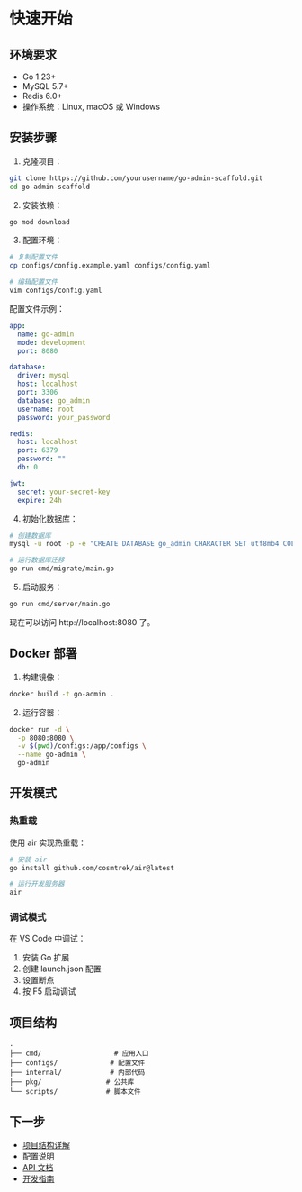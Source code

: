 # 快速开始

## 环境要求

- Go 1.23+
- MySQL 5.7+
- Redis 6.0+
- 操作系统：Linux, macOS 或 Windows

## 安装步骤

1. 克隆项目：

```bash
git clone https://github.com/yourusername/go-admin-scaffold.git
cd go-admin-scaffold
```

2. 安装依赖：

```bash
go mod download
```

3. 配置环境：

```bash
# 复制配置文件
cp configs/config.example.yaml configs/config.yaml

# 编辑配置文件
vim configs/config.yaml
```

配置文件示例：

```yaml
app:
  name: go-admin
  mode: development
  port: 8080

database:
  driver: mysql
  host: localhost
  port: 3306
  database: go_admin
  username: root
  password: your_password

redis:
  host: localhost
  port: 6379
  password: ""
  db: 0

jwt:
  secret: your-secret-key
  expire: 24h
```

4. 初始化数据库：

```bash
# 创建数据库
mysql -u root -p -e "CREATE DATABASE go_admin CHARACTER SET utf8mb4 COLLATE utf8mb4_unicode_ci;"

# 运行数据库迁移
go run cmd/migrate/main.go
```

5. 启动服务：

```bash
go run cmd/server/main.go
```

现在可以访问 http://localhost:8080 了。

## Docker 部署

1. 构建镜像：

```bash
docker build -t go-admin .
```

2. 运行容器：

```bash
docker run -d \
  -p 8080:8080 \
  -v $(pwd)/configs:/app/configs \
  --name go-admin \
  go-admin
```

## 开发模式

### 热重载

使用 air 实现热重载：

```bash
# 安装 air
go install github.com/cosmtrek/air@latest

# 运行开发服务器
air
```

### 调试模式

在 VS Code 中调试：

1. 安装 Go 扩展
2. 创建 launch.json 配置
3. 设置断点
4. 按 F5 启动调试

## 项目结构

```
.
├── cmd/                  # 应用入口
├── configs/             # 配置文件
├── internal/            # 内部代码
├── pkg/                # 公共库
└── scripts/            # 脚本文件
```

## 下一步

- [项目结构详解](structure.md)
- [配置说明](configuration.md)
- [API 文档](../api/README.md)
- [开发指南](../development/README.md) 